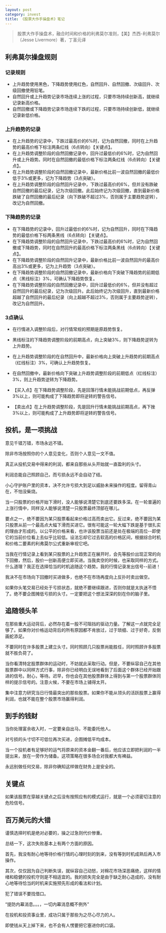 ```yaml
---
layout: post
category: invest
title: 《股票大作手操盘术》笔记
---
```


> 股票大作手操盘术，融合时间和价格的利弗莫尔准则，【美】杰西-利弗莫尔（Jesse Livermore）著，丁圣元译

## 利弗莫尔操盘规则 ##

### 记录规则 ###

- 上升趋势使用黑色，下降趋势使用红色，自然回升、自然回撤、次级回升、次级回撤使用铅笔。
- 自然回升或上升趋势记录市场连续上涨的过程，只要市场持续创新高，就继续记录新高价格。
- 自然回撤或下降趋势记录市场连续下跌的过程，只要市场持续创新低，就继续记录新低价格。

### 上升趋势的记录 ###

- 在上升趋势的记录中，下跌过最高价的6%时，记为自然回撤，同时在上升趋势的最高价格下标注两条红线（6点转向）【关键点】。
- 在上升趋势调整阶段的自然回撤记录中，回升过最低价的6%时，记为自然回升或上升趋势。同时在自然回撤的最低价格下标注两条红线（6点转向）【关键点】。
- 在上升趋势调整阶段的自然回撤记录中，最新价格比前一波自然回撤的最低价低于3%或更多，记为下降趋势（3点突破）。
- 在上升趋势调整阶段的自然回升记录中，下跌过最高价的6%，但并没有跌破自然回撤的最后纪录，记为次级回撤。此后始终记为次级回撤，直到最新价格跌破了自然回撤的最后纪录（向下跌破不超过3%，否则属于主要趋势逆转），改记为自然回撤。

### 下降趋势的记录 ###

- 在下降趋势的记录中，回升过最低价的6%时，记为自然回升，同时在下降趋势的最低价格下标两条黑线（6点转向）【关键点】。
- 在下降趋势调整阶段的自然回升记录中，下跌过最高价的6%时，记为自然回撤或下降趋势，同时在自然回升的最高价格下标注两条黑线（6点转向）【关键点】。
- 在下降趋势调整阶段的自然回升记录中，最新价格比前一波自然回升的最高价高出3%或更多，记为上升趋势（3点突破）。
- 在下降趋势调整阶段的自然回撤记录中，最新价格向下突破下降趋势的前期低点（黑线标注）3%，可确认下降趋势恢复。
- 在下降趋势调整阶段的自然回撤记录中，回升过最低价的6%，但并没有超过自然回升的最后纪录，记为次级回升。此后始终记为次级回升，直到最新价格超越了自然回升的最后纪录（向上超越不超过3%，否则属于主要趋势逆转），改记为自然回升。

### 3点确认 ###

- 在行情进入调整阶段后，对行情常规的预期是原趋势恢复。
- 黑线标注的下降趋势调整阶段的前期高点，向上突破3%，则下降趋势逆转为上升趋势。

- 在上升趋势调整阶段的在自然回升中，最新价格向上突破上升趋势的前期高点（红线标注）3%，可确认上升趋势恢复。
- 在自然回撤中，最新价格向下突破上升趋势调整阶段的前期低点（红线标注）3%，则上升趋势逆转为下降趋势。
- 【买入点】在下降趋势调整阶段，先是回落行情未能挑战前期低点，再反弹3%以上，则可能构成了下降趋势即将逆转的警告信号。
- 【卖出点】在上升趋势调整阶段，先是回升行情未能挑战前期高点，再下挫3%以上，则可能构成了上升趋势即将逆转的警告信号。

## 投机，是一项挑战 ##

意见千错万错，市场永远不错。

除非市场按照你的个人意见变化，否则个人意见一文不值。

真正从投机交易中得来的利润，都来自那些从头开始就一直盈利的头寸。

利润总能自己照顾自己，而亏损永远不会自动了结。

小心守护账户里的资本，决不允许亏损大到足以威胁未来操作的程度。留得青山在，不怕没柴烧。

当一只股票的价格开始下滑时，没人能够说清楚它到底还要跌多深。在一轮普遍的上涨行情中，同样没人能够说清楚一只股票最终顶部在哪儿。

要点之一，绝不要因为某只股票看起来价格过高而卖出它。反过来，绝不要因为某只股票从前一个最高点大幅下滑而买进它。很有可能这一轮大幅下跌是基于很扎实的理由才形成的。以公平的价格来看，也许该股票当前还是处在极端的高位--即使它的当前价位看上去似乎比较低。设法忘却它过去软高的价格区间，根据综合时机和价格二要素的利弗莫尔公式重新审视它吧。

当我在行情记录上看到某只股票的上升趋势正在展开时，会先等股价出现正常的向下回撤，然后，股价一创新高便立即买进。当我卖空的时候，也采取同样的方式。什么道理？我正在选择恰当的时机追随这个趋势。我的行情记录发出信号--前进！

我决不在市场向下回撤时买进做多，也绝不在市场再度向上反扑时卖出做空。

如果你头笔交易已经处于亏损状态，就绝不要继续跟进，否则你就是太执迷不悟了。绝不要企图摊低亏损的头寸。一定要把这个想法深深的刻在你的脑子里。

## 追随领头羊 ##

在那些重大运动背后，必然存在着一股不可阻挡的驱动力量。了解这一点就完全足够了。如果你对价格运动背后的所有原因都不肯放过，过于琐细、过于好奇，反倒画蛇添足。

不要同时在许多股票上建立头寸。同时照顾几只股票尚能胜任，同时照顾许多股票就不胜负荷了。

当你看清特定股票群体的运动时，不妨就此采取行动。但是，不要纵容自己在其他股票群中以同样方式行事，除非你已经明白无误地看到了后面这个群体已经开始跟进的信号。耐心，等待。迟早，你也会在其他股票群体上得到与第一个股票群体同样的提示信号的。注意火候，不要在市场上铺得太开。

集中注意力研究当日行情最突出的那些股票。如果你不能从领头的活跃股票上赢得利润，也就不能在整个股票市场赢得利润。

## 到手的钱财 ##

当你处理富余收入时，一定要亲自出马，不能委托他人。

对亏损的头寸切不可低位再次买进，企图摊低平均成本。

当一个投机者有足够好的运气将原来的资本金翻一番后，他应该立即把利润的一半提出来，放在一旁作为储备。这项策略在很多场合对我都大有裨益。

永远别做任何交易，除非你确知这样做在财务上是安全的。

## 关键点 ##

如果该股票在穿越关键点之后没有按照应有的模式运行，就是一个必须密切注意的危险信号。

## 百万美元的大错 ##

谨慎选择时机是绝对必要的，操之过急则代价惨重。

总结一下，这次失败基本上有两个方面的原因。

首先，我没有耐心地等待价格行情的心理时刻的到来，没有等到时机成熟后再入市操作。

其次，仅仅因为自己判断失误，就纵容自己动怒，对棉花市场深恶痛绝，这样的情绪和稳健的投机守则是不相适宜的。我的损失完全是由于缺乏耐心造成的，没有耐心地等待恰当的时机来实施预先形成的看法和计划。

犯了错误不要找借口。

“提防内幕消息。。。，一切内幕消息概不例外”

在投机和投资事业里，成功只属于那些为之尽心尽力的人。

即使钱从天上掉下来，也不会有人愣要把它塞进你的口袋。
